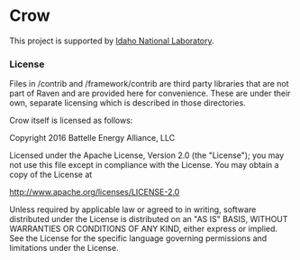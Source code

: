 # Crow

This project is supported by [Idaho National Laboratory](https://www.inl.gov/).

### License

Files in /contrib and /framework/contrib are third party libraries that are not part of Raven and are provided here for convenience. These are under their own, separate licensing which is described in those directories.

Crow itself is licensed as follows:

Copyright 2016 Battelle Energy Alliance, LLC

Licensed under the Apache License, Version 2.0 (the "License");
you may not use this file except in compliance with the License.
You may obtain a copy of the License at

  http://www.apache.org/licenses/LICENSE-2.0

Unless required by applicable law or agreed to in writing, software
distributed under the License is distributed on an "AS IS" BASIS,
WITHOUT WARRANTIES OR CONDITIONS OF ANY KIND, either express or implied.
See the License for the specific language governing permissions and
limitations under the License.